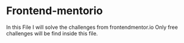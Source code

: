 # Frontend-mentorio
In this File I will solve the challenges from frontendmentor.io
Only free challenges will be find inside this file.
